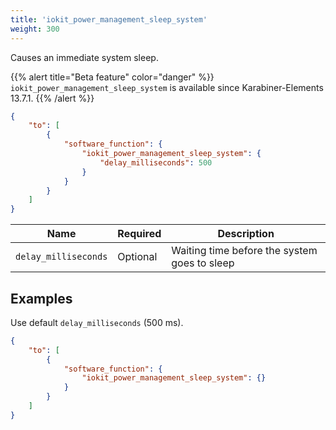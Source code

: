 ```yaml
---
title: 'iokit_power_management_sleep_system'
weight: 300
---
```


Causes an immediate system sleep.

{{% alert title="Beta feature" color="danger" %}}
`iokit_power_management_sleep_system` is available since Karabiner-Elements 13.7.1.
{{% /alert %}}

```json
{
    "to": [
        {
            "software_function": {
                "iokit_power_management_sleep_system": {
                    "delay_milliseconds": 500
                }
            }
        }
    ]
}
```

| Name                 | Required | Description                                  |
| -------------------- | -------- | -------------------------------------------- |
| `delay_milliseconds` | Optional | Waiting time before the system goes to sleep |

## Examples

Use default `delay_milliseconds` (500 ms).

```json
{
    "to": [
        {
            "software_function": {
                "iokit_power_management_sleep_system": {}
            }
        }
    ]
}
```
